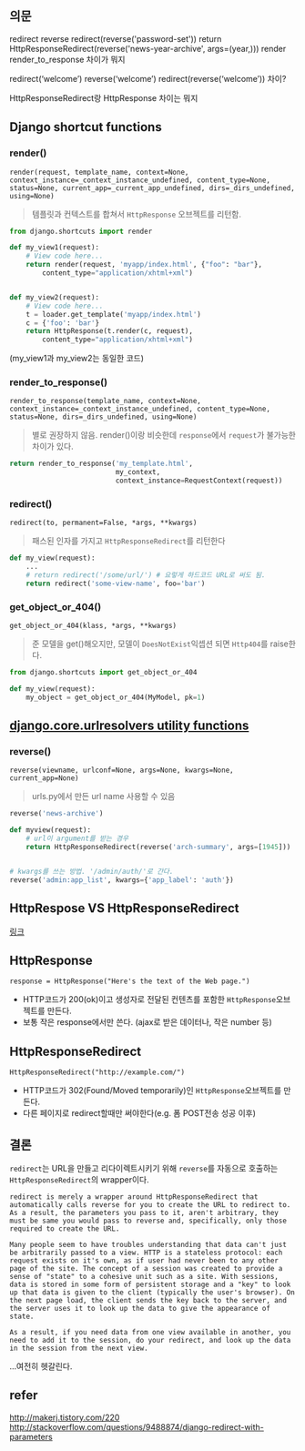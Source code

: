 ## 의문
redirect
reverse
redirect(reverse('password-set'))
return HttpResponseRedirect(reverse('news-year-archive', args=(year,)))
render
render_to_response
차이가 뭐지

redirect(‘welcome’)
reverse(‘welcome’)
redirect(reverse(‘welcome’)) 차이?

HttpResponseRedirect랑 HttpResponse 차이는 뭐지

## Django shortcut functions
### render()
`render(request, template_name, context=None, context_instance=_context_instance_undefined, content_type=None, status=None, current_app=_current_app_undefined, dirs=_dirs_undefined, using=None)`
> 템플릿과 컨텍스트를 합쳐서 `HttpResponse` 오브젝트를 리턴함.

```python
from django.shortcuts import render

def my_view1(request):
    # View code here...
    return render(request, 'myapp/index.html', {"foo": "bar"},
        content_type="application/xhtml+xml")


def my_view2(request):
    # View code here...
    t = loader.get_template('myapp/index.html')
    c = {'foo': 'bar'}
    return HttpResponse(t.render(c, request),
        content_type="application/xhtml+xml")
```
(my_view1과 my_view2는 동일한 코드)

### render_to_response()
`render_to_response(template_name, context=None, context_instance=_context_instance_undefined, content_type=None, status=None, dirs=_dirs_undefined, using=None)`
> 별로 권장하지 않음. render()이랑 비슷한데 `response`에서 `request`가 불가능한 차이가 있다.

```python
return render_to_response('my_template.html',
                          my_context,
                          context_instance=RequestContext(request))
```

### redirect()
`redirect(to, permanent=False, *args, **kwargs)`
> 패스된 인자를 가지고 `HttpResponseRedirect`를 리턴한다

```python
def my_view(request):
    ...
    # return redirect('/some/url/') # 요렇게 하드코드 URL로 써도 됨.
    return redirect('some-view-name', foo='bar')

```

### get_object_or_404()
`get_object_or_404(klass, *args, **kwargs)`
> 준 모델을 get()해오지만, 모델이 `DoesNotExist`익셉션 되면 `Http404`를 raise한다.

```python
from django.shortcuts import get_object_or_404

def my_view(request):
    my_object = get_object_or_404(MyModel, pk=1)
```

## [django.core.urlresolvers utility functions](https://docs.djangoproject.com/en/1.9/ref/urlresolvers/)
### reverse()
`reverse(viewname, urlconf=None, args=None, kwargs=None, current_app=None)`
> urls.py에서 만든 url name 사용할 수 있음

```python
reverse('news-archive')

def myview(request):
    # url이 argument를 받는 경우
    return HttpResponseRedirect(reverse('arch-summary', args=[1945])) 


# kwargs를 쓰는 방법. '/admin/auth/'로 간다.
reverse('admin:app_list', kwargs={'app_label': 'auth'})
```


## HttpRespose VS HttpResponseRedirect
[링크](http://stackoverflow.com/questions/1921523/django-what-is-the-difference-b-w-httpresponse-vs-httpresponseredirect-vs-rende)
## HttpResponse
`response = HttpResponse("Here's the text of the Web page.")`
- HTTP코드가 200(ok)이고 생성자로 전달된 컨텐츠를 포함한 `HttpResponse`오브젝트를 만든다.
- 보통 작은 response에서만 쓴다. (ajax로 받은 데이터나, 작은 number 등)

## HttpResponseRedirect
`HttpResponseRedirect("http://example.com/")`
- HTTP코드가 302(Found/Moved temporarily)인 `HttpResponse`오브젝트를 만든다.
- 다른 페이지로 redirect할때만 써야한다(e.g. 폼 POST전송 성공 이후)

## 결론
`redirect`는 URL을 만들고 리다이렉트시키기 위해 `reverse`를 자동으로 호출하는 `HttpResponseRedirect`의 wrapper이다. 

```
redirect is merely a wrapper around HttpResponseRedirect that automatically calls reverse for you to create the URL to redirect to. As a result, the parameters you pass to it, aren't arbitrary, they must be same you would pass to reverse and, specifically, only those required to create the URL.

Many people seem to have troubles understanding that data can't just be arbitrarily passed to a view. HTTP is a stateless protocol: each request exists on it's own, as if user had never been to any other page of the site. The concept of a session was created to provide a sense of "state" to a cohesive unit such as a site. With sessions, data is stored in some form of persistent storage and a "key" to look up that data is given to the client (typically the user's browser). On the next page load, the client sends the key back to the server, and the server uses it to look up the data to give the appearance of state.

As a result, if you need data from one view available in another, you need to add it to the session, do your redirect, and look up the data in the session from the next view.
```

...여전히 헷갈린다.

## refer
http://makerj.tistory.com/220
http://stackoverflow.com/questions/9488874/django-redirect-with-parameters

